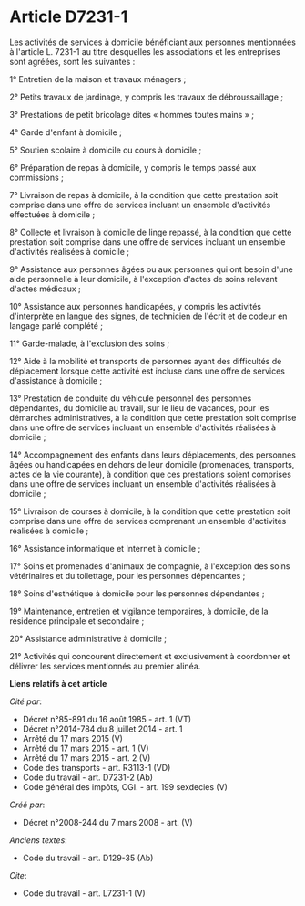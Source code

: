 # Article D7231-1

Les activités de services à domicile bénéficiant aux personnes mentionnées à l'article L. 7231-1 au titre desquelles les
associations et les entreprises sont agréées, sont les suivantes : 

1° Entretien de la maison et travaux ménagers ; 

2° Petits travaux de jardinage, y compris les travaux de débroussaillage ; 

3° Prestations de petit bricolage dites « hommes toutes mains » ; 

4° Garde d'enfant à domicile ; 

5° Soutien scolaire à domicile ou cours à domicile ; 

6° Préparation de repas à domicile, y compris le temps passé aux commissions ; 

7° Livraison de repas à domicile, à la condition que cette prestation soit comprise dans une offre de services incluant un
ensemble d'activités effectuées à domicile ; 

8° Collecte et livraison à domicile de linge repassé, à la condition que cette prestation soit comprise dans une offre de
services incluant un ensemble d'activités réalisées à domicile ; 

9° Assistance aux personnes âgées ou aux personnes qui ont besoin d'une aide personnelle à leur domicile, à l'exception
d'actes de soins relevant d'actes médicaux ; 

10° Assistance aux personnes handicapées, y compris les activités d'interprète en langue des signes, de technicien de l'écrit
et de codeur en langage parlé complété ; 

11° Garde-malade, à l'exclusion des soins ; 

12° Aide à la mobilité et transports de personnes ayant des difficultés de déplacement lorsque cette activité est incluse
dans une offre de services d'assistance à domicile ; 

13° Prestation de conduite du véhicule personnel des personnes dépendantes, du domicile au travail, sur le lieu de vacances,
pour les démarches administratives, à la condition que cette prestation soit comprise dans une offre de services incluant un
ensemble d'activités réalisées à domicile ; 

14° Accompagnement des enfants dans leurs déplacements, des personnes âgées ou handicapées en dehors de leur domicile
(promenades, transports, actes de la vie courante), à condition que ces prestations soient comprises dans une offre de
services incluant un ensemble d'activités réalisées à domicile ; 

15° Livraison de courses à domicile, à la condition que cette prestation soit comprise dans une offre de services comprenant
un ensemble d'activités réalisées à domicile ; 

16° Assistance informatique et Internet à domicile ; 

17° Soins et promenades d'animaux de compagnie, à l'exception des soins vétérinaires et du toilettage, pour les personnes
dépendantes ; 

18° Soins d'esthétique à domicile pour les personnes dépendantes ; 

19° Maintenance, entretien et vigilance temporaires, à domicile, de la résidence principale et secondaire ; 

20° Assistance administrative à domicile ; 

21° Activités qui concourent directement et exclusivement à coordonner et délivrer les services mentionnés au premier alinéa.

**Liens relatifs à cet article**

_Cité par_:

  - Décret n°85-891 du 16 août 1985 - art. 1 (VT)
  - Décret n°2014-784 du 8 juillet 2014 - art. 1
  - Arrêté du 17 mars 2015 (V)
  - Arrêté du 17 mars 2015 - art. 1 (V)
  - Arrêté du 17 mars 2015 - art. 2 (V)
  - Code des transports - art. R3113-1 (VD)
  - Code du travail - art. D7231-2 (Ab)
  - Code général des impôts, CGI. - art. 199 sexdecies (V)

_Créé par_:

  - Décret n°2008-244 du 7 mars 2008 - art. (V)

_Anciens textes_:

  - Code du travail - art. D129-35 (Ab)

_Cite_:

  - Code du travail - art. L7231-1 (V)
